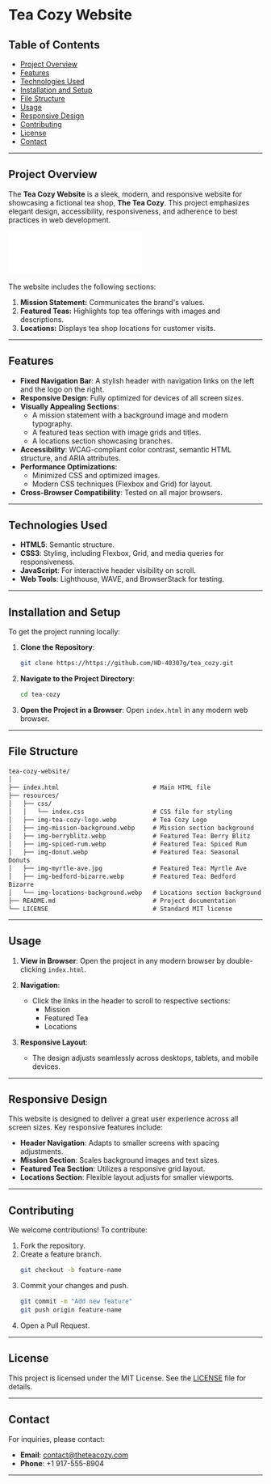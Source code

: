 
# Tea Cozy Website

## Table of Contents
- [Project Overview](#project-overview)
- [Features](#features)
- [Technologies Used](#technologies-used)
- [Installation and Setup](#installation-and-setup)
- [File Structure](#file-structure)
- [Usage](#usage)
- [Responsive Design](#responsive-design)
- [Contributing](#contributing)
- [License](#license)
- [Contact](#contact)

---

## Project Overview
The **Tea Cozy Website** is a sleek, modern, and responsive website for showcasing a fictional tea shop, **The Tea Cozy**. This project emphasizes elegant design, accessibility, responsiveness, and adherence to best practices in web development.

![Tea Cozy Preview](./resources/img-tea-cozy-logo.webp)

The website includes the following sections:
1. **Mission Statement:** Communicates the brand's values.
2. **Featured Teas:** Highlights top tea offerings with images and descriptions.
3. **Locations:** Displays tea shop locations for customer visits.

---

## Features
- **Fixed Navigation Bar**: A stylish header with navigation links on the left and the logo on the right.
- **Responsive Design**: Fully optimized for devices of all screen sizes.
- **Visually Appealing Sections**:
  - A mission statement with a background image and modern typography.
  - A featured teas section with image grids and titles.
  - A locations section showcasing branches.
- **Accessibility**: WCAG-compliant color contrast, semantic HTML structure, and ARIA attributes.
- **Performance Optimizations**:
  - Minimized CSS and optimized images.
  - Modern CSS techniques (Flexbox and Grid) for layout.
- **Cross-Browser Compatibility**: Tested on all major browsers.

---

## Technologies Used
- **HTML5**: Semantic structure.
- **CSS3**: Styling, including Flexbox, Grid, and media queries for responsiveness.
- **JavaScript**: For interactive header visibility on scroll.
- **Web Tools**: Lighthouse, WAVE, and BrowserStack for testing.

---

## Installation and Setup
To get the project running locally:

1. **Clone the Repository**:
   ```bash
   git clone https://https://github.com/HD-40307g/tea_cozy.git
   ```
2. **Navigate to the Project Directory**:
   ```bash
   cd tea-cozy
   ```
3. **Open the Project in a Browser**:
   Open `index.html` in any modern web browser.

---

## File Structure
```plaintext
tea-cozy-website/
│
├── index.html                          # Main HTML file
├── resources/
│   ├── css/
│   │   └── index.css                   # CSS file for styling
│   ├── img-tea-cozy-logo.webp          # Tea Cozy Logo
│   ├── img-mission-background.webp     # Mission section background
│   ├── img-berryblitz.webp             # Featured Tea: Berry Blitz
│   ├── img-spiced-rum.webp             # Featured Tea: Spiced Rum
│   ├── img-donut.webp                  # Featured Tea: Seasonal Donuts
│   ├── img-myrtle-ave.jpg              # Featured Tea: Myrtle Ave
│   ├── img-bedford-bizarre.webp        # Featured Tea: Bedford Bizarre
│   └── img-locations-background.webp   # Locations section background
├── README.md                           # Project documentation
└── LICENSE                             # Standard MIT license
```

---

## Usage
1. **View in Browser**:
   Open the project in any modern browser by double-clicking `index.html`.

2. **Navigation**:
   - Click the links in the header to scroll to respective sections:
     - Mission
     - Featured Tea
     - Locations

3. **Responsive Layout**:
   - The design adjusts seamlessly across desktops, tablets, and mobile devices.

---

## Responsive Design
This website is designed to deliver a great user experience across all screen sizes. Key responsive features include:
- **Header Navigation**: Adapts to smaller screens with spacing adjustments.
- **Mission Section**: Scales background images and text sizes.
- **Featured Tea Section**: Utilizes a responsive grid layout.
- **Locations Section**: Flexible layout adjusts for smaller viewports.

---

## Contributing
We welcome contributions! To contribute:
1. Fork the repository.
2. Create a feature branch.
   ```bash
   git checkout -b feature-name
   ```
3. Commit your changes and push.
   ```bash
   git commit -m "Add new feature"
   git push origin feature-name
   ```
4. Open a Pull Request.

---

## License
This project is licensed under the MIT License. See the [LICENSE](./LICENSE) file for details.

---

## Contact
For inquiries, please contact:
- **Email**: [contact@theteacozy.com](mailto:contact@theteacozy.com)
- **Phone**: +1 917-555-8904

---
